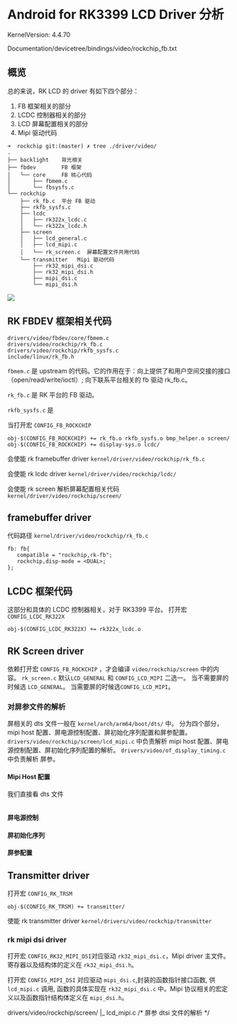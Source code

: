 # Android for RK3399 LCD Driver 分析

KernelVersion: 4.4.70

Documentation/devicetree/bindings/video/rockchip_fb.txt

## 概览

总的来说，RK LCD 的 driver 有如下四个部分：
1. FB 框架相关的部分
2. LCDC 控制器相关的部分
3. LCD 屏幕配置相关的部分
4. Mipi 驱动代码

```
➜  rockchip git:(master) ✗ tree ./driver/video/
.
├── backlight    背光相关
├── fbdev        FB 框架
│   └── core     FB 核心代码
│       ├── fbmem.c
│       └── fbsysfs.c
└── rockchip
    ├── rk_fb.c  平台 FB 驱动
    ├── rkfb_sysfs.c
    ├── lcdc
    │   ├── rk322x_lcdc.c
    │   └── rk322x_lcdc.h
    ├── screen
    │   ├── lcd_general.c
    │   ├── lcd_mipi.c
    │   └── rk_screen.c  屏幕配置文件共用代码
    └── transmitter   Mipi 驱动代码
        ├── rk32_mipi_dsi.c
        ├── rk32_mipi_dsi.h
        ├── mipi_dsi.c
        └── mipi_dsi.h
```

![](http://ww1.sinaimg.cn/large/ba061518gy1fk1kul1dyaj20em0mg41r.jpg)

## RK FBDEV 框架相关代码
```
drivers/video/fbdev/core/fbmem.c
drivers/video/rockchip/rk_fb.c
drivers/video/rockchip/rkfb_sysfs.c
include/linux/rk_fb.h
```

`fbmem.c` 是 upstream 的代码。它的作用在于：向上提供了和用户空间交接的接口（open/read/write/ioctl）; 向下联系平台相关的 fb 驱动 rk_fb.c。

`rk_fb.c` 是 RK 平台的 FB 驱动。

`rkfb_sysfs.c` 是


当打开宏 `CONFIG_FB_ROCKCHIP`
```
obj-$(CONFIG_FB_ROCKCHIP) += rk_fb.o rkfb_sysfs.o bmp_helper.o screen/
obj-$(CONFIG_FB_ROCKCHIP) += display-sys.o lcdc/
```

会使能 rk framebuffer driver `kernel/driver/video/rockchip/rk_fb.c`

会使能 rk lcdc driver `kernel/driver/video/rockchip/lcdc/`

会使能 rk screen 解析屏幕配置相关代码
`kernel/driver/video/rockchip/screen/`


## framebuffer driver
代码路径 `kernel/driver/video/rockchip/rk_fb.c`
```dts
fb: fb{
   compatible = "rockchip,rk-fb";
   rockchip,disp-mode = <DUAL>;
};
```

## LCDC 框架代码
这部分和具体的 LCDC 控制器相关，对于 RK3399 平台。
打开宏 `CONFIG_LCDC_RK322X`
```
obj-$(CONFIG_LCDC_RK322X) += rk322x_lcdc.o
```

## RK Screen driver
依赖打开宏 `CONFIG_FB_ROCKCHIP` ，才会编译 `video/rockchip/screen` 中的内容。
`rk_screen.c` 
默认`LCD_GENERAL` 和 `CONFIG_LCD_MIPI` 二选一。
当不需要屏的时候选 `LCD_GENERAL`。
当需要屏的时候选`CONFIG_LCD_MIPI`。

### 对屏参文件的解析
屏相关的 dts 文件一般在 `kernel/arch/arm64/boot/dts/` 中。
分为四个部分，mipi host 配置、屏电源控制配置、屏初始化序列配置和屏参配置。
`drivers/video/rockchip/screen/lcd_mipi.c` 中负责解析 mipi host 配置、屏电源控制配置、屏初始化序列配置的解析。
`drivers/video/of_display_timing.c` 中负责解析 屏参。

#### Mipi Host 配置
我们直接看 dts 文件
```
```

#### 屏电源控制


#### 屏初始化序列

#### 屏参配置


## Transmitter driver
打开宏 `CONFIG_RK_TRSM`
```
obj-$(CONFIG_RK_TRSM) += transmitter/
```
使能 rk transmitter driver
`kernel/drivers/video/rockchip/transmitter`

### rk mipi dsi driver
打开宏 `CONFIG_RK32_MIPI_DSI`对应驱动 `rk32_mipi_dsi.c`，Mipi driver 主文件。寄存器以及结构体的定义在 `rk32_mipi_dsi.h`。

打开宏 `CONFIG_MIPI_DSI` 对应驱动 `mipi_dsi.c`,封装的函数指针接口函数, 供 `lcd_mipi.c` 调用, 函数的具体实现在 `rk32_mipi_dsi.c` 中。Mipi 协议相关的宏定义以及函数指针结构体定义在 `mipi_dsi.h`。





drivers/video/rockchip/screen/
|_ lcd_mipi.c /* 屏参 dtsi 文件的解析 */

```

```




